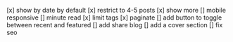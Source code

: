 [x] show by date by default
[x] restrict to 4-5 posts
[x] show more
[] mobile responsive
[] minute read
[x] limit tags
[x] paginate
[] add button to toggle between recent and featured
[] add share blog
[] add a cover section
[] fix seo
